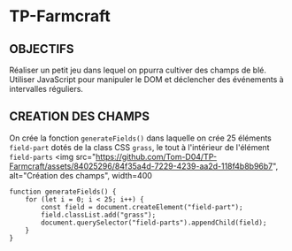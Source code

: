 # TP-Farmcraft

## OBJECTIFS

Réaliser un petit jeu dans lequel on ppurra cultiver des champs de blé.
Utiliser JavaScript pour manipuler le DOM et déclencher des événements à intervalles réguliers.

## CREATION DES CHAMPS

On crée la fonction `generateFields()` dans laquelle on crée 25 éléments `field-part` dotés de la class CSS `grass`, le tout à l'intérieur de l'élément `field-parts`
<img src="https://github.com/Tom-D04/TP-Farmcraft/assets/84025296/84f35a4d-7229-4239-aa2d-118f4b8b96b7", alt="Création des champs", width=400 </img>

```
function generateFields() {
    for (let i = 0; i < 25; i++) {
        const field = document.createElement("field-part");
        field.classList.add("grass");
        document.querySelector("field-parts").appendChild(field);
    }
}
```
